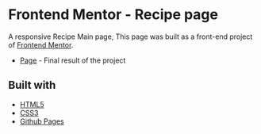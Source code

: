 # Frontend Mentor - Recipe page

A responsive Recipe Main page, This page was built as a front-end project of [Frontend Mentor](https://www.frontendmentor.io/challenges/blog-preview-card-ckPaj01IcS).

- [Page](https://sabiqhashil.github.io/recipe_page_main-responsive/) - Final result of the project

## Built with

- [HTML5](https://developer.mozilla.org/es/docs/HTML/HTML5)
- [CSS3](https://developer.mozilla.org/es/docs/Web/CSS/CSS3)
- [Github Pages](https://sabiqhashil.github.io/recipe_page_main-responsive/)
